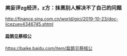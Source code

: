 ### 美妄评zg经济，z方：抹黑别人解决不了自己的问题
http://finance.sina.com.cn/world/gjcj/2019-10-23/doc-iicezuev4346745.shtml
#### 扁鹊见蔡桓公
https://baike.baidu.com/item/扁鹊见蔡桓公
